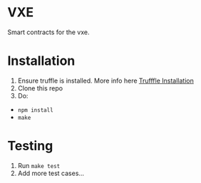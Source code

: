 # VXE
Smart contracts for the vxe.

# Installation
1. Ensure truffle is installed. More info here [Trufffle Installation](https://truffle.readthedocs.io/en/beta/getting_started/installation/)
2. Clone this repo
3. Do:
  - `npm install`
  - `make`

# Testing
1. Run `make test`
2. Add more test cases...
